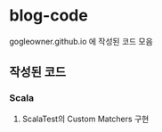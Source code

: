 # blog-code
gogleowner.github.io 에 작성된 코드 모음


## 작성된 코드

### Scala
1. ScalaTest의 Custom Matchers 구현

